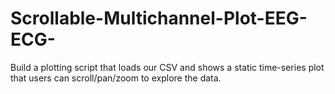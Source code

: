 # Scrollable-Multichannel-Plot-EEG-ECG-
Build a plotting script that loads our CSV and shows a static time-series plot that users can scroll/pan/zoom to explore the data.
